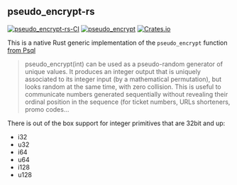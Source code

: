 ## pseudo_encrypt-rs 
[![pseudo_encrypt-rs-CI](https://github.com/lloydmeta/pseudo_encrypt-rs/workflows/Continuous%20integration/badge.svg?branch=main)](https://github.com/lloydmeta/pseudo_encrypt-rs/actions?query=branch%3Amain)
[![pseudo_encrypt](https://docs.rs/pseudo_encrypt/badge.svg)](https://docs.rs/pseudo_encrypt)
[![Crates.io](https://img.shields.io/crates/v/pseudo_encrypt.svg)](https://crates.io/crates/pseudo_encrypt)

This is a native Rust generic implementation of the `pseudo_encrypt` function [from Psql](https://wiki.postgresql.org/wiki/Pseudo_encrypt)

> pseudo_encrypt(int) can be used as a pseudo-random generator of unique values. It produces an integer output that is 
> uniquely associated to its integer input (by a mathematical permutation), but looks random at the same time, with
> zero collision. This is useful to communicate numbers generated sequentially without revealing their ordinal position 
> in the sequence (for ticket numbers, URLs shorteners, promo codes...

There is out of the box support for integer primitives that are 32bit and up:

- i32
- u32
- i64
- u64
- i128
- u128
